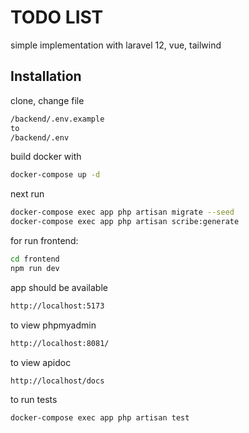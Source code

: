 # TODO LIST

simple implementation with laravel 12, vue, tailwind

## Installation

clone, change file

```bash
/backend/.env.example
to
/backend/.env
```

build docker with

```bash
docker-compose up -d
```

next run

```bash
docker-compose exec app php artisan migrate --seed
docker-compose exec app php artisan scribe:generate
```

for run frontend:

```bash
cd frontend
npm run dev
```

app should be available
```bash
http://localhost:5173
```

to view phpmyadmin
```bash
http://localhost:8081/
```

to view apidoc
```bash
http://localhost/docs
```

to run tests
```bash
docker-compose exec app php artisan test
```